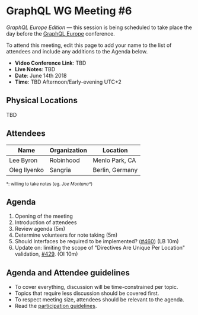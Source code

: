 # GraphQL WG Meeting #6

*GraphQL Europe Edition* — this session is being scheduled to take place the day before the [GraphQL Europe](https://www.graphql-europe.org/) conference.

To attend this meeting, edit this page to add your name to the list of attendees
and include any additions to the Agenda below.

- **Video Conference Link**: TBD
- **Live Notes**: TBD
- **Date**: June 14th 2018
- **Time**: TBD Afternoon/Early-evening UTC+2

## Physical Locations

TBD

## Attendees

Name                 | Organization  | Location
-------------------- | ------------- | ----------------------
Lee Byron            | Robinhood     | Menlo Park, CA
Oleg Ilyenko         | Sangria       | Berlin, Germany

<small>\*: willing to take notes (eg. <em>Joe Montana*</em>)</small>

## Agenda

1. Opening of the meeting
1. Introduction of attendees
1. Review agenda (5m)
1. Determine volunteers for note taking (5m)
1. Should Interfaces be required to be implemented? ([#460](https://github.com/facebook/graphql/pull/460)) (LB 10m)
1. Update on: limiting the scope of "Directives Are Unique Per Location" validation, [#429](https://github.com/facebook/graphql/issues/429). (OI 10m)

## Agenda and Attendee guidelines

- To cover everything, discussion will be time-constrained per topic.
- Topics that require less discussion should be covered first.
- To respect meeting size, attendees should be relevant to the agenda.
- Read the [participation guidelines](../README.md#participation-guidelines).
